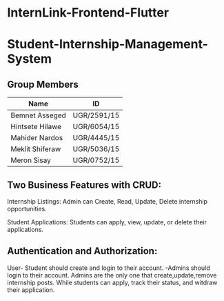 # InternLink-Frontend-Flutter

# Student-Internship-Management-System
## Group Members
| Name             | ID          |
|------------------|-------------|
| Bemnet Asseged   | UGR/2591/15 |
| Hintsete Hilawe  | UGR/6054/15 |
| Mahider Nardos   | UGR/4445/15 |
| Meklit Shiferaw  | UGR/5036/15 |
| Meron Sisay      | UGR/0752/15 |

## Two Business Features with CRUD:
 Internship Listings: Admin can Create, Read, Update, Delete internship opportunities.

 Student Applications: Students can apply, view, update, or delete their applications.

## Authentication and Authorization:
 User- Student should create and login to their account. -Admins should login to their account. Admins are the only one that create,update,remove internship posts. While students can apply, track their status, and witdraw their application.
 
